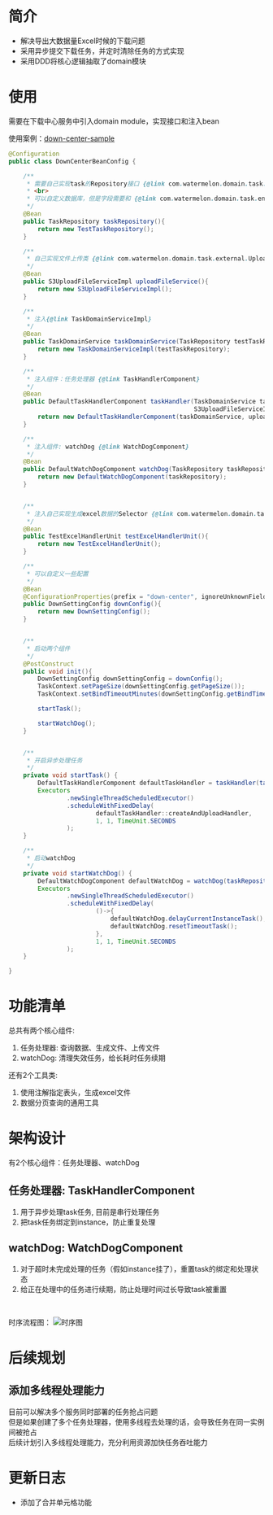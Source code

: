 
# 简介

* 解决导出大数据量Excel时候的下载问题
* 采用异步提交下载任务，并定时清除任务的方式实现
* 采用DDD将核心逻辑抽取了domain模块


# 使用


需要在下载中心服务中引入domain module，实现接口和注入bean

使用案例：[down-center-sample](https://github.com/xiguazhiPrince/down-center-sample)



```java
@Configuration
public class DownCenterBeanConfig {

    /**
     * 需要自己实现task的Repository接口 {@link com.watermelon.domain.task.repository.TaskRepository}
     * <br>
     * 可以自定义数据库，但是字段需要和 {@link com.watermelon.domain.task.entity.Task} 的一致
     */
    @Bean
    public TaskRepository taskRepository(){
        return new TestTaskRepository();
    }

    /**
     * 自己实现文件上传类 {@link com.watermelon.domain.task.external.UploadFileService}
     */
    @Bean
    public S3UploadFileServiceImpl uploadFileService(){
        return new S3UploadFileServiceImpl();
    }

    /**
     * 注入{@link TaskDomainServiceImpl}
     */
    @Bean
    public TaskDomainService taskDomainService(TaskRepository testTaskRepository){
        return new TaskDomainServiceImpl(testTaskRepository);
    }

    /**
     * 注入组件：任务处理器 {@link TaskHandlerComponent}
     */
    @Bean
    public DefaultTaskHandlerComponent taskHandler(TaskDomainService taskDomainService,
                                                   S3UploadFileServiceImpl uploadFileService){
        return new DefaultTaskHandlerComponent(taskDomainService, uploadFileService);
    }

    /**
     * 注入组件: watchDog {@link WatchDogComponent}
     */
    @Bean
    public DefaultWatchDogComponent watchDog(TaskRepository taskRepository){
        return new DefaultWatchDogComponent(taskRepository);
    }


    /**
     * 注入自己实现生成excel数据的Selector {@link com.watermelon.domain.task.external.DataSelectorUnit}
     */
    @Bean
    public TestExcelHandlerUnit testExcelHandlerUnit(){
        return new TestExcelHandlerUnit();
    }

    /**
     * 可以自定义一些配置
     */
    @Bean
    @ConfigurationProperties(prefix = "down-center", ignoreUnknownFields = true)
    public DownSettingConfig downConfig(){
        return new DownSettingConfig();
    }


    /**
     * 启动两个组件
     */
    @PostConstruct
    public void init(){
        DownSettingConfig downSettingConfig = downConfig();
        TaskContext.setPageSize(downSettingConfig.getPageSize());
        TaskContext.setBindTimeoutMinutes(downSettingConfig.getBindTimeoutMinutes());

        startTask();

        startWatchDog();
    }


    /**
     * 开启异步处理任务
     */
    private void startTask() {
        DefaultTaskHandlerComponent defaultTaskHandler = taskHandler(taskDomainService(taskRepository()), uploadFileService());
        Executors
                .newSingleThreadScheduledExecutor()
                .scheduleWithFixedDelay(
                        defaultTaskHandler::createAndUploadHandler,
                        1, 1, TimeUnit.SECONDS
                );
    }

    /**
     * 启动watchDog
     */
    private void startWatchDog() {
        DefaultWatchDogComponent defaultWatchDog = watchDog(taskRepository());
        Executors
                .newSingleThreadScheduledExecutor()
                .scheduleWithFixedDelay(
                        ()->{
                            defaultWatchDog.delayCurrentInstanceTask();
                            defaultWatchDog.resetTimeoutTask();
                        },
                        1, 1, TimeUnit.SECONDS
                );
    }

}

```


# 功能清单

总共有两个核心组件:
1. 任务处理器: 查询数据、生成文件、上传文件
2. watchDog: 清理失效任务，给长耗时任务续期

还有2个工具类:
1. 使用注解指定表头，生成excel文件
2. 数据分页查询的通用工具



# 架构设计


有2个核心组件：任务处理器、watchDog

##  任务处理器: TaskHandlerComponent
1. 用于异步处理task任务, 目前是串行处理任务
2. 把task任务绑定到instance，防止重复处理


## watchDog: WatchDogComponent
1. 对于超时未完成处理的任务（假如instance挂了），重置task的绑定和处理状态
2. 给正在处理中的任务进行续期，防止处理时间过长导致task被重置


<br>

时序流程图：
![时序图](https://github.com/xiguazhiPrince/down-center-domain/blob/master/diagram.jpg "时序图")


# 后续规划

## 添加多线程处理能力
目前可以解决多个服务同时部署的任务抢占问题  
但是如果创建了多个任务处理器，使用多线程去处理的话，会导致任务在同一实例间被抢占  
后续计划引入多线程处理能力，充分利用资源加快任务吞吐能力



# 更新日志

* 添加了合并单元格功能